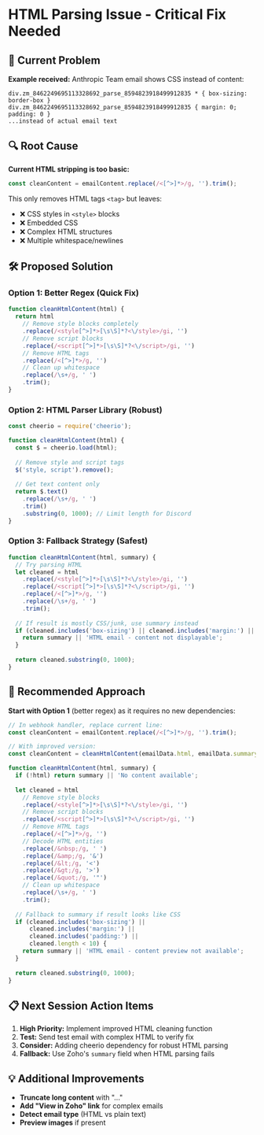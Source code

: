 # HTML Parsing Issue - Critical Fix Needed

## 🐛 Current Problem

**Example received:** Anthropic Team email shows CSS instead of content:
```
div.zm_8462249695113328692_parse_8594823918499912835 * { box-sizing: border-box }
div.zm_8462249695113328692_parse_8594823918499912835 { margin: 0; padding: 0 }
...instead of actual email text
```

## 🔍 Root Cause

**Current HTML stripping is too basic:**
```javascript
const cleanContent = emailContent.replace(/<[^>]*>/g, '').trim();
```

This only removes HTML tags `<tag>` but leaves:
- ❌ CSS styles in `<style>` blocks
- ❌ Embedded CSS 
- ❌ Complex HTML structures
- ❌ Multiple whitespace/newlines

## 🛠️ Proposed Solution

### Option 1: Better Regex (Quick Fix)
```javascript
function cleanHtmlContent(html) {
  return html
    // Remove style blocks completely
    .replace(/<style[^>]*>[\s\S]*?<\/style>/gi, '')
    // Remove script blocks
    .replace(/<script[^>]*>[\s\S]*?<\/script>/gi, '')
    // Remove HTML tags
    .replace(/<[^>]*>/g, '')
    // Clean up whitespace
    .replace(/\s+/g, ' ')
    .trim();
}
```

### Option 2: HTML Parser Library (Robust)
```javascript
const cheerio = require('cheerio');

function cleanHtmlContent(html) {
  const $ = cheerio.load(html);
  
  // Remove style and script tags
  $('style, script').remove();
  
  // Get text content only
  return $.text()
    .replace(/\s+/g, ' ')
    .trim()
    .substring(0, 1000); // Limit length for Discord
}
```

### Option 3: Fallback Strategy (Safest)
```javascript
function cleanHtmlContent(html, summary) {
  // Try parsing HTML
  let cleaned = html
    .replace(/<style[^>]*>[\s\S]*?<\/style>/gi, '')
    .replace(/<script[^>]*>[\s\S]*?<\/script>/gi, '')
    .replace(/<[^>]*>/g, '')
    .replace(/\s+/g, ' ')
    .trim();
  
  // If result is mostly CSS/junk, use summary instead
  if (cleaned.includes('box-sizing') || cleaned.includes('margin:') || cleaned.length > 500) {
    return summary || 'HTML email - content not displayable';
  }
  
  return cleaned.substring(0, 1000);
}
```

## 🎯 Recommended Approach

**Start with Option 1** (better regex) as it requires no new dependencies:

```javascript
// In webhook handler, replace current line:
const cleanContent = emailContent.replace(/<[^>]*>/g, '').trim();

// With improved version:
const cleanContent = cleanHtmlContent(emailData.html, emailData.summary);

function cleanHtmlContent(html, summary) {
  if (!html) return summary || 'No content available';
  
  let cleaned = html
    // Remove style blocks
    .replace(/<style[^>]*>[\s\S]*?<\/style>/gi, '')
    // Remove script blocks  
    .replace(/<script[^>]*>[\s\S]*?<\/script>/gi, '')
    // Remove HTML tags
    .replace(/<[^>]*>/g, '')
    // Decode HTML entities
    .replace(/&nbsp;/g, ' ')
    .replace(/&amp;/g, '&')
    .replace(/&lt;/g, '<')
    .replace(/&gt;/g, '>')
    .replace(/&quot;/g, '"')
    // Clean up whitespace
    .replace(/\s+/g, ' ')
    .trim();
  
  // Fallback to summary if result looks like CSS
  if (cleaned.includes('box-sizing') || 
      cleaned.includes('margin:') || 
      cleaned.includes('padding:') ||
      cleaned.length < 10) {
    return summary || 'HTML email - content preview not available';
  }
  
  return cleaned.substring(0, 1000);
}
```

## 📋 Next Session Action Items

1. **High Priority:** Implement improved HTML cleaning function
2. **Test:** Send test email with complex HTML to verify fix
3. **Consider:** Adding cheerio dependency for robust HTML parsing
4. **Fallback:** Use Zoho's `summary` field when HTML parsing fails

## 💡 Additional Improvements

- **Truncate long content** with "..." 
- **Add "View in Zoho" link** for complex emails
- **Detect email type** (HTML vs plain text)
- **Preview images** if present